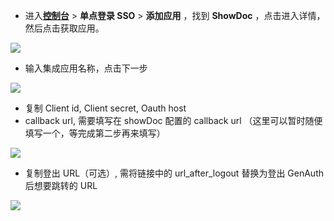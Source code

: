 <IntegrationDetailCard :title="`在 ${$localeConfig.brandName} 中创建应用`">

- 进入[**控制台**](https://console.genauth.ai) > **单点登录 SSO** > **添加应用** ，找到 **ShowDoc** ，点击进入详情，然后点击获取应用。

![](~@imagesZhCn/integration/showDoc/1-1.png)

- 输入集成应用名称，点击下一步

![](~@imagesZhCn/integration/showDoc/1-2.png)

- 复制 Client id, Client secret, Oauth host
- callback url, 需要填写在 showDoc 配置的 callback url （这里可以暂时随便填写一个，等完成第二步再来填写）

![](~@imagesZhCn/integration/showDoc/1-3.png)

- 复制登出 URL（可选）, 需将链接中的 url_after_logout 替换为登出 GenAuth 后想要跳转的 URL

![](~@imagesZhCn/integration/showDoc/1-4.png)

</IntegrationDetailCard>
